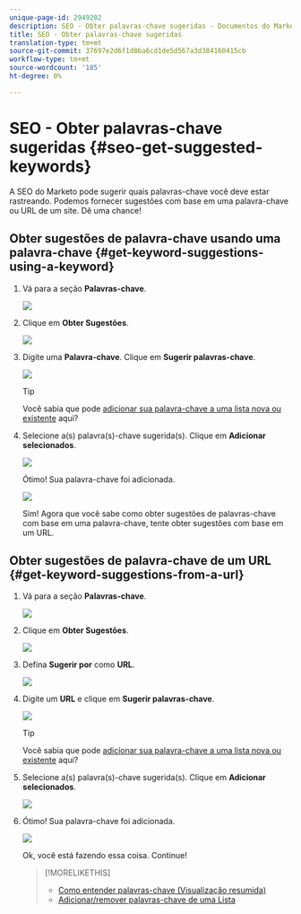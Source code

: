 ```yaml
---
unique-page-id: 2949202
description: SEO - Obter palavras-chave sugeridas - Documentos do Marketing - Documentação do produto
title: SEO - Obter palavras-chave sugeridas
translation-type: tm+mt
source-git-commit: 37697e2d6f1d86a6cd1de5d567a3d384160415cb
workflow-type: tm+mt
source-wordcount: '185'
ht-degree: 0%

---
```



# SEO - Obter palavras-chave sugeridas {#seo-get-suggested-keywords}

A SEO do Marketo pode sugerir quais palavras-chave você deve estar rastreando. Podemos fornecer sugestões com base em uma palavra-chave ou URL de um site. Dê uma chance!

## Obter sugestões de palavra-chave usando uma palavra-chave {#get-keyword-suggestions-using-a-keyword}

1. Vá para a seção **Palavras-chave**.

   ![](assets/image2014-9-18-10-3a51-3a41.png)

1. Clique em **Obter Sugestões**.

   ![](assets/image2014-9-18-10-3a52-3a42.png)

1. Digite uma **Palavra-chave**. Clique em **Sugerir palavras-chave**.

   ![](assets/image2014-9-18-10-3a53-3a14.png)

   >[!TIP]
   >
   >Você sabia que pode [adicionar sua palavra-chave a uma lista nova ou existente](/help/marketo/product-docs/additional-apps/seo/understanding-seo/seo-managing-lists.md) aqui?

1. Selecione a(s) palavra(s)-chave sugerida(s). Clique em **Adicionar selecionados**.

   ![](assets/image2014-9-18-10-3a54-3a12.png)

   Ótimo! Sua palavra-chave foi adicionada.

   ![](assets/image2014-9-18-10-3a54-3a16.png)

   Sim! Agora que você sabe como obter sugestões de palavras-chave com base em uma palavra-chave, tente obter sugestões com base em um URL.

## Obter sugestões de palavra-chave de um URL {#get-keyword-suggestions-from-a-url}

1. Vá para a seção **Palavras-chave**.

   ![](assets/image2014-9-18-10-3a54-3a26.png)

1. Clique em **Obter Sugestões**.

   ![](assets/image2014-9-18-11-3a4-3a43.png)

1. Defina **Sugerir por** como **URL**.

   ![](assets/image2014-9-18-11-3a4-3a52.png)

1. Digite um **URL** e clique em **Sugerir palavras-chave**.

   ![](assets/image2014-9-18-11-3a5-3a7.png)

   >[!TIP]
   >
   >Você sabia que pode [adicionar sua palavra-chave a uma lista nova ou existente](/help/marketo/product-docs/additional-apps/seo/understanding-seo/seo-managing-lists.md) aqui?

1. Selecione a(s) palavra(s)-chave sugerida(s). Clique em **Adicionar selecionados**.

   ![](assets/image2014-9-18-11-3a8-3a3.png)

1. Ótimo! Sua palavra-chave foi adicionada.

   ![](assets/image2014-9-18-11-3a8-3a25.png)

   Ok, você está fazendo essa coisa. Continue!

   >[!MORELIKETHIS]
   >
   >* [Como entender palavras-chave (Visualização resumida)](/help/marketo/product-docs/additional-apps/seo/keywords/seo-understanding-keywords.md)
   >* [Adicionar/remover palavras-chave de uma Lista](/help/marketo/product-docs/additional-apps/seo/keywords/seo-add-remove-keywords-from-a-list.md)

